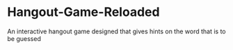 # Hangout-Game-Reloaded
An interactive hangout game designed that gives hints on the word that is to be guessed
